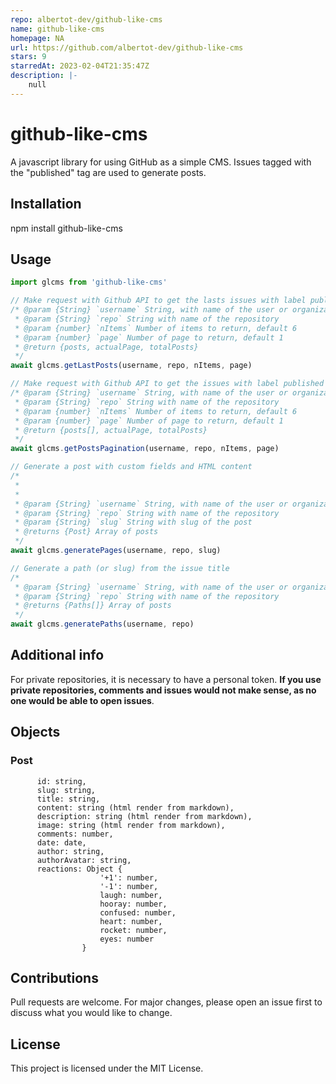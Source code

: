 ```yaml
---
repo: albertot-dev/github-like-cms
name: github-like-cms
homepage: NA
url: https://github.com/albertot-dev/github-like-cms
stars: 9
starredAt: 2023-02-04T21:35:47Z
description: |-
    null
---
```


# github-like-cms

A javascript library for using GitHub as a simple CMS. Issues tagged with the "published" tag are used to generate posts.

## Installation

npm install github-like-cms

## Usage

```javascript
import glcms from 'github-like-cms'

// Make request with Github API to get the lasts issues with label published
/* @param {String} `username` String, with name of the user or organization
 * @param {String} `repo` String with name of the repository
 * @param {number} `nItems` Number of items to return, default 6
 * @param {number} `page` Number of page to return, default 1
 * @return {posts, actualPage, totalPosts}
 */
await glcms.getLastPosts(username, repo, nItems, page)

// Make request with Github API to get the issues with label published and paginated
/* @param {String} `username` String, with name of the user or organization
 * @param {String} `repo` String with name of the repository
 * @param {number} `nItems` Number of items to return, default 6
 * @param {number} `page` Number of page to return, default 1
 * @return {posts[], actualPage, totalPosts}
 */
await glcms.getPostsPagination(username, repo, nItems, page)

// Generate a post with custom fields and HTML content
/*
 *
 *
 * @param {String} `username` String, with name of the user or organization
 * @param {String} `repo` String with name of the repository
 * @param {String} `slug` String with slug of the post
 * @returns {Post} Array of posts
 */
await glcms.generatePages(username, repo, slug)

// Generate a path (or slug) from the issue title
/*
 * @param {String} `username` String, with name of the user or organization
 * @param {String} `repo` String with name of the repository
 * @returns {Paths[]} Array of posts
 */
await glcms.generatePaths(username, repo)
```

## Additional info

For private repositories, it is necessary to have a personal token. **If you use private repositories, comments and issues would not make sense, as no one would be able to open issues**.

## Objects

### Post

```
      id: string,
      slug: string,
      title: string,
      content: string (html render from markdown),
      description: string (html render from markdown),
      image: string (html render from markdown),
      comments: number,
      date: date,
      author: string,
      authorAvatar: string,
      reactions: Object {
                    '+1': number,
                    '-1': number,
                    laugh: number,
                    hooray: number,
                    confused: number,
                    heart: number,
                    rocket: number,
                    eyes: number
                }
```

## Contributions

Pull requests are welcome. For major changes, please open an issue first to discuss what you would like to change.

## License

This project is licensed under the MIT License.

```

```

